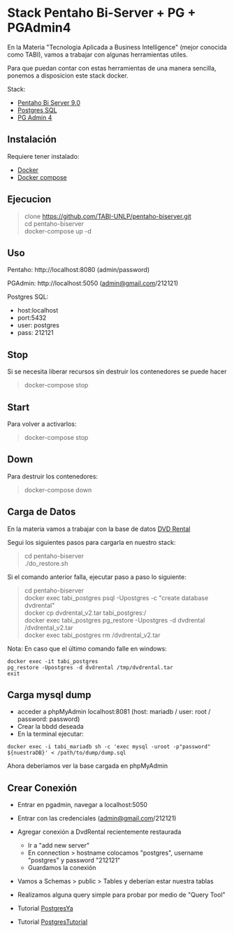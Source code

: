 # Stack Pentaho Bi-Server + PG + PGAdmin4

En la Materia "Tecnologia Aplicada a Business Intelligence" (mejor conocida como TABI), vamos a trabajar con algunas herramientas utiles.

Para que puedan contar con estas herramientas de una manera sencilla, ponemos a disposicion este stack docker.

Stack:

* [Pentaho Bi Server 9.0](https://es.wikipedia.org/wiki/Pentaho)
* [Postgres SQL](https://www.postgresql.org/)
* [PG Admin 4](https://www.pgadmin.org/)


## Instalación

Requiere tener instalado:

* [Docker](https://www.docker.com/)
* [Docker compose](https://docs.docker.com/compose/)

## Ejecucion

> clone https://github.com/TABI-UNLP/pentaho-biserver.git \
> cd pentaho-biserver  \
> docker-compose up -d

## Uso

  Pentaho: http://localhost:8080
  (admin/password)

  PGAdmin: http://localhost:5050
  (admin@gmail.com/212121)

Postgres SQL:

* host:localhost
* port:5432
* user: postgres
* pass: 212121

## Stop

Si se necesita liberar recursos sin destruir los contenedores se puede hacer

> docker-compose stop

## Start

Para volver a activarlos:

> docker-compose stop

## Down

Para destruir los contenedores:

> docker-compose down

## Carga de Datos

En la materia vamos a trabajar con la base de datos [DVD Rental](https://www.postgresqltutorial.com/postgresql-sample-database/)

Segui los siguientes pasos para cargarla en nuestro stack:

> cd pentaho-biserver \
> ./do_restore.sh

Si el comando anterior falla, ejecutar paso a paso lo siguiente:

> cd pentaho-biserver \
> docker exec tabi_postgres psql -Upostgres -c "create database dvdrental" \
> docker cp dvdrental_v2.tar tabi_postgres:/ \
> docker exec tabi_postgres pg_restore -Upostgres -d dvdrental  /dvdrental_v2.tar \
> docker exec tabi_postgres rm /dvdrental_v2.tar 


Nota: En caso que el último comando falle en windows: 
```
docker exec -it tabi_postgres 
pg_restore -Upostgres -d dvdrental /tmp/dvdrental.tar
exit
```

## Carga mysql dump

- acceder a phpMyAdmin localhost:8081 (host: mariadb / user: root / password: password)
- Crear la bbdd deseada
- En la terminal ejecutar:
 
```
docker exec -i tabi_mariadb sh -c 'exec mysql -uroot -p"password" ${nuestraDB}' < /path/to/dump/dump.sql
```
Ahora deberiamos ver la base cargada en phpMyAdmin



## Crear Conexión
- Entrar en pgadmin, navegar a localhost:5050
- Entrar con las credenciales (admin@gmail.com/212121)
- Agregar conexión a DvdRental recientemente restaurada
  - Ir a "add new server"
  - En connection > hostname colocamos "postgres", username "postgres" y password "212121"
  - Guardamos la conexión
- Vamos a Schemas > public > Tables y deberían estar nuestra tablas
- Realizamos alguna query simple para probar por medio de "Query Tool"

- Tutorial [PostgresYa](https://www.tutorialesprogramacionya.com/postgresqlya/)
- Tutorial [PostgresTutorial](https://www.postgresqltutorial.com/)

